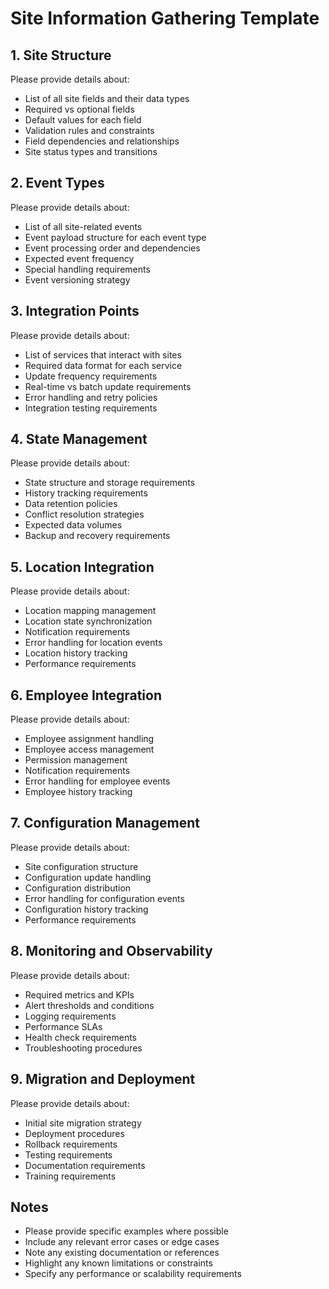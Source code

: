 # Site Information Gathering Template

## 1. Site Structure
Please provide details about:
- List of all site fields and their data types
- Required vs optional fields
- Default values for each field
- Validation rules and constraints
- Field dependencies and relationships
- Site status types and transitions

## 2. Event Types
Please provide details about:
- List of all site-related events
- Event payload structure for each event type
- Event processing order and dependencies
- Expected event frequency
- Special handling requirements
- Event versioning strategy

## 3. Integration Points
Please provide details about:
- List of services that interact with sites
- Required data format for each service
- Update frequency requirements
- Real-time vs batch update requirements
- Error handling and retry policies
- Integration testing requirements

## 4. State Management
Please provide details about:
- State structure and storage requirements
- History tracking requirements
- Data retention policies
- Conflict resolution strategies
- Expected data volumes
- Backup and recovery requirements

## 5. Location Integration
Please provide details about:
- Location mapping management
- Location state synchronization
- Notification requirements
- Error handling for location events
- Location history tracking
- Performance requirements

## 6. Employee Integration
Please provide details about:
- Employee assignment handling
- Employee access management
- Permission management
- Notification requirements
- Error handling for employee events
- Employee history tracking

## 7. Configuration Management
Please provide details about:
- Site configuration structure
- Configuration update handling
- Configuration distribution
- Error handling for configuration events
- Configuration history tracking
- Performance requirements

## 8. Monitoring and Observability
Please provide details about:
- Required metrics and KPIs
- Alert thresholds and conditions
- Logging requirements
- Performance SLAs
- Health check requirements
- Troubleshooting procedures

## 9. Migration and Deployment
Please provide details about:
- Initial site migration strategy
- Deployment procedures
- Rollback requirements
- Testing requirements
- Documentation requirements
- Training requirements

## Notes
- Please provide specific examples where possible
- Include any relevant error cases or edge cases
- Note any existing documentation or references
- Highlight any known limitations or constraints
- Specify any performance or scalability requirements 